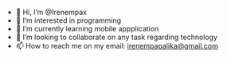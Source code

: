 - 👋 Hi, I’m @Irenempax
- 👀 I’m interested in programming
- 🌱 I’m currently learning mobile appplication
- 💞️ I’m looking to collaborate on any task regarding technology
- 📫 How to reach me on my email: irenempapalika@gmail.com

<!---
Irenempax/Irenempax is a ✨ special ✨ repository because its `README.md` (this file) appears on your GitHub profile.
You can click the Preview link to take a look at your changes.
--->
